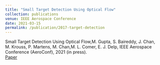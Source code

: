 ```yaml
---
title: "Small Target Detection Using Optical Flow"
collection: publications
venue: IEEE Aerospace Conference
date: 2021-03-15
permalink: /publication/2017-target-detection
---
```

Small Target Detection Using Optical Flow,M. Gupta, S. Baireddy, J. Chan, M. Krouss, P. Martens, M. Chan,M. L. Comer, E. J. Delp, IEEE Aerospace Conference (AeroConf), 2021 (in press).\
[Paper]()
